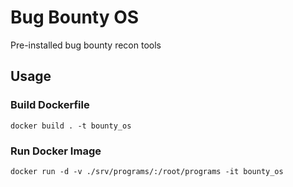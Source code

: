# Bug Bounty OS 

Pre-installed bug bounty recon tools

## Usage

### Build Dockerfile

`docker build . -t bounty_os`

### Run Docker Image
`docker run -d -v ./srv/programs/:/root/programs -it bounty_os`

